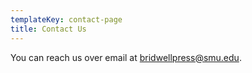 ```yaml
---
templateKey: contact-page
title: Contact Us
---
```

You can reach us over email at <a href="mailto:bridwellpress@smu.edu">bridwellpress@smu.edu</a>.
